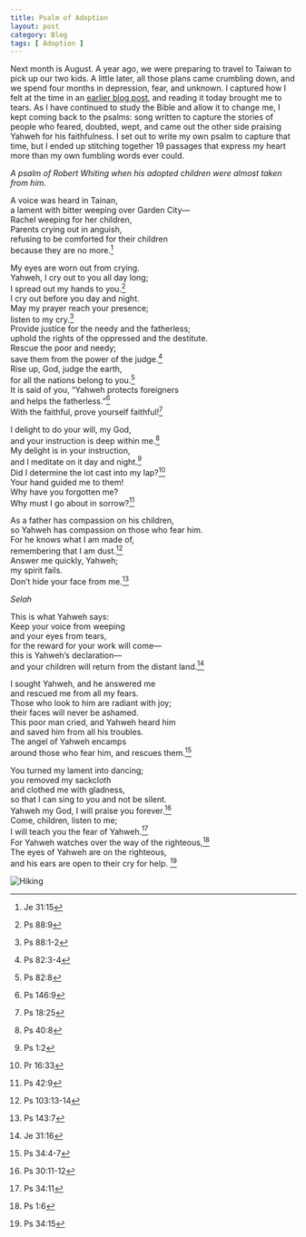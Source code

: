 ```yaml
---
title: Psalm of Adoption
layout: post
category: Blog
tags: [ Adoption ]
---
```


Next month is August. A year ago, we were preparing to travel to Taiwan to pick up our two kids. A little later, all those plans came crumbling down, and we spend four months in depression, fear, and unknown. I captured how I felt at the time in an [earlier blog post](https://rswhiting.com/blog/2022/12/19/how-are-you-doing/), and reading it today brought me to tears. As I have continued to study the Bible and allow it to change me, I kept coming back to the psalms: song written to capture the stories of people who feared, doubted, wept, and came out the other side praising Yahweh for his faithfulness. I set out to write my own psalm to capture that time, but I ended up stitching together 19 passages that express my heart more than my own fumbling words ever could.

<!-- more -->


*A psalm of Robert Whiting when his adopted children were almost taken from him.*

A voice was heard in Tainan,\
a lament with bitter weeping over Garden City—\
Rachel weeping for her children,\
Parents crying out in anguish,\
refusing to be comforted for their children\
because they are no more.[^1]

My eyes are worn out from crying.\
Yahweh, I cry out to you all day long;\
I spread out my hands to you.[^2]\
I cry out before you day and night.\
May my prayer reach your presence;\
listen to my cry.[^3]\
Provide justice for the needy and the fatherless;\
uphold the rights of the oppressed and the destitute.\
Rescue the poor and needy;\
save them from the power of the judge.[^4]\
Rise up, God, judge the earth,\
for all the nations belong to you.[^5]\
It is said of you, “Yahweh protects foreigners\
and helps the fatherless.”[^6]\
With the faithful, prove yourself faithful![^7]

I delight to do your will, my God,\
and your instruction is deep within me.[^8]\
My delight is in your instruction,\
and I meditate on it day and night.[^9]\
Did I determine the lot cast into my lap?[^10]\
Your hand guided me to them!\
Why have you forgotten me?\
Why must I go about in sorrow?[^11]

As a father has compassion on his children,\
so Yahweh has compassion on those who fear him.\
For he knows what I am made of,\
remembering that I am dust.[^12]\
Answer me quickly, Yahweh;\
my spirit fails.\
Don’t hide your face from me.[^13]

*Selah*

This is what Yahweh says:\
Keep your voice from weeping\
and your eyes from tears,\
for the reward for your work will come—\
this is Yahweh’s declaration—\
and your children will return from the distant land.[^14]

I sought Yahweh, and he answered me\
and rescued me from all my fears.\
Those who look to him are radiant with joy;\
their faces will never be ashamed.\
This poor man cried, and Yahweh heard him\
and saved him from all his troubles.\
The angel of Yahweh encamps\
around those who fear him, and rescues them.[^15]

You turned my lament into dancing;\
you removed my sackcloth\
and clothed me with gladness,\
so that I can sing to you and not be silent.\
Yahweh my God, I will praise you forever.[^16]\
Come, children, listen to me;\
I will teach you the fear of Yahweh.[^17]\
For Yahweh watches over the way of the righteous,[^18]\
The eyes of Yahweh are on the righteous,\
and his ears are open to their cry for help. [^19]

![Hiking](https://lh3.googleusercontent.com/pw/AIL4fc-cZbsd2Mb-ylvR1wRoqhMac6COmc5z6zMgaT8eWzDaBteHJIC47yT8Z0O-lO3eKywmH9OYB4SYGII6bqdyg4znvAaIU3Hu-X6R3KhUKLVeYtrvhL1NBbfV5K8epWEk5qU5jkZxOWlshJ2jhzitQ0Z0Ig=w1918-h1439-s-no?authuser=0)

[^1]: Je 31:15
[^2]: Ps 88:9
[^3]: Ps 88:1-2
[^4]: Ps 82:3-4
[^5]: Ps 82:8
[^6]: Ps 146:9
[^7]: Ps 18:25
[^8]: Ps 40:8
[^9]: Ps 1:2
[^10]: Pr 16:33
[^11]: Ps 42:9
[^12]: Ps 103:13-14
[^13]: Ps 143:7
[^14]: Je 31:16
[^15]: Ps 34:4-7
[^16]: Ps 30:11-12
[^17]: Ps 34:11
[^18]: Ps 1:6
[^19]: Ps 34:15
